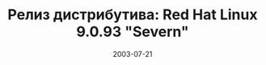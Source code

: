 ---
layout: post
title: "Релиз дистрибутива: Red Hat Linux 9.0.93 \"Severn\""
date: 2003-07-21   
---